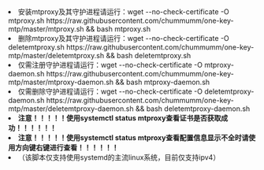 <li>安装mtproxy及其守护进程请运行：wget --no-check-certificate -O mtproxy.sh https://raw.githubusercontent.com/chummumm/one-key-mtp/master/mtproxy.sh && bash mtproxy.sh  </li>
<li>删除mtproxy及其守护进程请运行：wget --no-check-certificate -O deletemtproxy.sh https://raw.githubusercontent.com/chummumm/one-key-mtp/master/deletemtproxy.sh && bash deletemtproxy.sh </li>
<li>仅需注册守护进程请运行：wget --no-check-certificate -O mtproxy-daemon.sh https://raw.githubusercontent.com/chummumm/one-key-mtp/master/mtproxy-daemon.sh && bash mtproxy-daemon.sh</li>
<li>仅需删除守护进程请运行：wget --no-check-certificate -O deletemtproxy-daemon.sh https://raw.githubusercontent.com/chummumm/one-key-mtp/master/deletemtproxy-daemon.sh && bash deletemtproxy-daemon.sh </li>
<li><strong>注意！！！！！使用systemctl status mtproxy查看证书是否获取成功！！！！！！</strong></li>
<li><strong>注意！！！！！使用systemctl status mtproxy查看配置信息显示不全时请使用方向键右键进行查看！！！！！！</strong></li>
<li>（该脚本仅支持使用systemd的主流linux系统，目前仅支持ipv4）</li>
